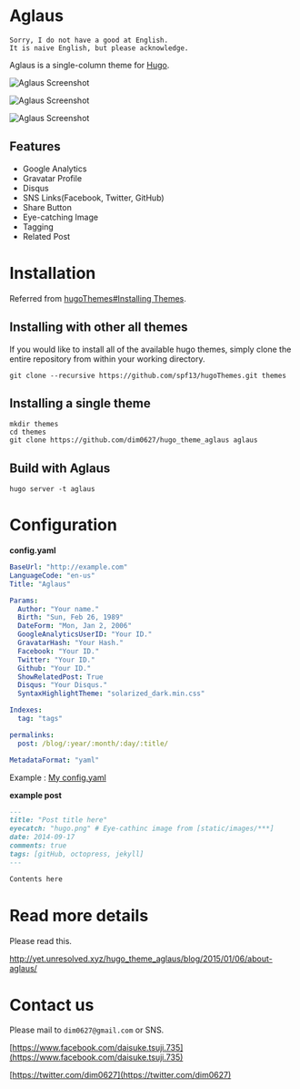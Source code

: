 # Aglaus

    Sorry, I do not have a good at English.
    It is naive English, but please acknowledge.

Aglaus is a single-column theme for [Hugo](http://gohugo.io/).

![Aglaus Screenshot](https://raw.githubusercontent.com/dim0627/hugo_theme_aglaus/master/images/top.png)

![Aglaus Screenshot](https://raw.githubusercontent.com/dim0627/hugo_theme_aglaus/master/images/bottom.png)

![Aglaus Screenshot](https://raw.githubusercontent.com/dim0627/hugo_theme_aglaus/master/images/post.png)

## Features

* Google Analytics
* Gravatar Profile
* Disqus
* SNS Links(Facebook, Twitter, GitHub)
* Share Button
* Eye-catching Image
* Tagging
* Related Post

# Installation

Referred from [hugoThemes#Installing Themes](https://github.com/spf13/hugoThemes#installing-themes).

## Installing with other all themes

If you would like to install all of the available hugo themes, simply clone the entire repository from within your working directory.

    git clone --recursive https://github.com/spf13/hugoThemes.git themes

## Installing a single theme

    mkdir themes
    cd themes
    git clone https://github.com/dim0627/hugo_theme_aglaus aglaus
    
## Build with Aglaus

    hugo server -t aglaus

# Configuration

**config.yaml**

``` yaml
BaseUrl: "http://example.com"
LanguageCode: "en-us"
Title: "Aglaus"

Params:
  Author: "Your name."
  Birth: "Sun, Feb 26, 1989"
  DateForm: "Mon, Jan 2, 2006"
  GoogleAnalyticsUserID: "Your ID."
  GravatarHash: "Your Hash."
  Facebook: "Your ID."
  Twitter: "Your ID."
  Github: "Your ID."
  ShowRelatedPost: True
  Disqus: "Your Disqus."
  SyntaxHighlightTheme: "solarized_dark.min.css"

Indexes:
  tag: "tags"

permalinks:
  post: /blog/:year/:month/:day/:title/

MetadataFormat: "yaml"
```

Example : [My config.yaml](https://github.com/dim0627/dim0627.github.io/blob/source/config.yaml)

**example post**

``` markdown
---
title: "Post title here"
eyecatch: "hugo.png" # Eye-cathinc image from [static/images/***]
date: 2014-09-17
comments: true
tags: [gitHub, octopress, jekyll]
---

Contents here
```

# Read more details

Please read this.

http://yet.unresolved.xyz/hugo_theme_aglaus/blog/2015/01/06/about-aglaus/

# Contact us

Please mail to `dim0627@gmail.com` or SNS.

[https://www.facebook.com/daisuke.tsuji.735](https://www.facebook.com/daisuke.tsuji.735)

[https://twitter.com/dim0627](https://twitter.com/dim0627)
